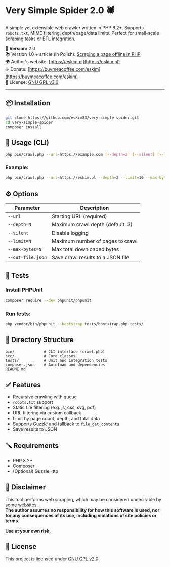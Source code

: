 # Very Simple Spider 2.0 🕷️

A simple yet extensible web crawler written in PHP 8.2+. Supports `robots.txt`, MIME filtering, depth/page/data limits. Perfect for small-scale scraping tasks or ETL integration.

**🔖 Version:** 2.0  
📚 Version 1.0 + article (in Polish): [Scraping a page offline in PHP](https://eskim.pl/pobieranie-strony-offline-w-php/)  
🌍 Author's website: [https://eskim.pl](https://eskim.pl)  
☕ Donate: [https://buymeacoffee.com/eskim](https://buymeacoffee.com/eskim)  
📜 License: [GNU GPL v3.0](https://www.gnu.org/licenses/gpl-3.0.html)

---

## 📦 Installation

```bash
git clone https://github.com/eskim83/very-simple-spider.git
cd very-simple-spider
composer install
```

## 🚀 Usage (CLI)

```bash
php bin/crawl.php --url=https://example.com [--depth=2] [--silent] [--limit=100] [--max-bytes=500000] [--out=result.json]
```

### Example:
```bash
php bin/crawl.php --url=https://eskim.pl --depth=2 --limit=10 --max-bytes=200000 --out=eskim.json
```

## ⚙️ Options

| Parameter       | Description                                  |
|-----------------|----------------------------------------------|
| `--url`         | Starting URL (required)                      |
| `--depth=N`     | Maximum crawl depth (default: 3)             |
| `--silent`      | Disable logging                              |
| `--limit=N`     | Maximum number of pages to crawl             |
| `--max-bytes=N` | Max total downloaded bytes                   |
| `--out=file.json` | Save crawl results to a JSON file          |

## 🧪 Tests

### Install PHPUnit
```bash
composer require --dev phpunit/phpunit
```

### Run tests:
```bash
php vendor/bin/phpunit --bootstrap tests/bootstrap.php tests/
```

## 📁 Directory Structure

```
bin/             # CLI interface (crawl.php)
src/             # Core classes
tests/           # Unit and integration tests
composer.json    # Autoload and dependencies
README.md
```

## ✅ Features

- Recursive crawling with queue
- `robots.txt` support
- Static file filtering (e.g. js, css, svg, pdf)
- URL filtering via custom callback
- Limit by page count, depth, and total data
- Supports Guzzle and fallback to `file_get_contents`
- Save results to JSON

## 🪛 Requirements

- PHP 8.2+
- Composer
- (Optional) GuzzleHttp

## 🛑 Disclaimer

This tool performs web scraping, which may be considered undesirable by some websites.  
**The author assumes no responsibility for how this software is used, nor for any consequences of its use, including violations of site policies or terms.**

**Use at your own risk.**

## 📝 License

This project is licensed under [GNU GPL v2.0](https://www.gnu.org/licenses/gpl-2.0.html)
